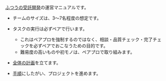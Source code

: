 [ふつうの受託開発](http://www.slideshare.net/kawasima/ss-15118922)の運営マニュアルです。

- チームのサイズは、3～7名程度の想定です。
- タスクの実行は必ずペアで行います。
   - これはペアプロを強制するのではなく、相談・品質チェック・完了チェックを必ずペアでおこなうための目的です。
   - 難易度の高いものや初モノは、ペアプロで取り組みます。

- [全体の計画](./sprints_planning.md)を立てます。
- [手順](./rhythm.md)にしたがい、プロジェクトを進めます。
